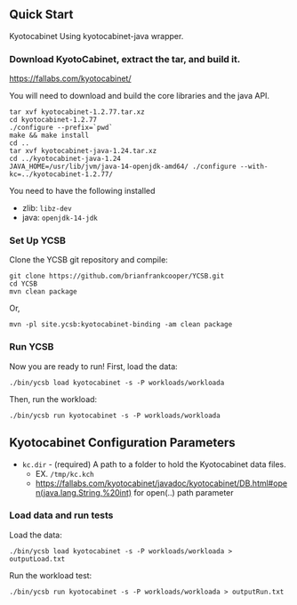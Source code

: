 <!--
Copyright (c) 2012 - 2018 YCSB contributors. All rights reserved.

Licensed under the Apache License, Version 2.0 (the "License"); you
may not use this file except in compliance with the License. You
may obtain a copy of the License at

http://www.apache.org/licenses/LICENSE-2.0

Unless required by applicable law or agreed to in writing, software
distributed under the License is distributed on an "AS IS" BASIS,
WITHOUT WARRANTIES OR CONDITIONS OF ANY KIND, either express or
implied. See the License for the specific language governing
permissions and limitations under the License. See accompanying
LICENSE file.
-->

## Quick Start

Kyotocabinet
Using kyotocabinet-java wrapper.

### Download KyotoCabinet, extract the tar, and build it.

https://fallabs.com/kyotocabinet/

You will need to download and build the core libraries and the java API.

```
tar xvf kyotocabinet-1.2.77.tar.xz
cd kyotocabinet-1.2.77
./configure --prefix=`pwd`
make && make install
cd ..
tar xvf kyotocabinet-java-1.24.tar.xz
cd ../kyotocabinet-java-1.24
JAVA_HOME=/usr/lib/jvm/java-14-openjdk-amd64/ ./configure --with-kc=../kyotocabinet-1.2.77/
```

You need to have the following installed
- zlib: `libz-dev`
- java: `openjdk-14-jdk`

### Set Up YCSB

Clone the YCSB git repository and compile:

    git clone https://github.com/brianfrankcooper/YCSB.git
    cd YCSB
    mvn clean package

Or,

    mvn -pl site.ycsb:kyotocabinet-binding -am clean package

### Run YCSB

Now you are ready to run! First, load the data:

    ./bin/ycsb load kyotocabinet -s -P workloads/workloada

Then, run the workload:

    ./bin/ycsb run kyotocabinet -s -P workloads/workloada

## Kyotocabinet Configuration Parameters

* ```kc.dir``` - (required) A path to a folder to hold the Kyotocabinet data files.
    * EX. ```/tmp/kc.kch```
    * https://fallabs.com/kyotocabinet/javadoc/kyotocabinet/DB.html#open(java.lang.String,%20int)
    for open(..) path parameter

### Load data and run tests

Load the data:

    ./bin/ycsb load kyotocabinet -s -P workloads/workloada > outputLoad.txt

Run the workload test:

    ./bin/ycsb run kyotocabinet -s -P workloads/workloada > outputRun.txt
